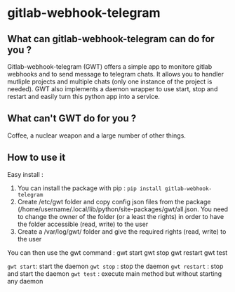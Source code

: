 # gitlab-webhook-telegram

## What can gitlab-webhook-telegram can do for you ?

Gitlab-webhook-telegram (GWT) offers a simple app to monitore gitlab webhooks and to send message to telegram chats. It allows you to handler mutliple projects and multiple chats (only one instance of the project is needed).
GWT also implements a daemon wrapper to use start, stop and restart and easily turn this python app into a service.

## What can't GWT do for you ?

Coffee, a nuclear weapon and a large number of other things.

## How to use it 
Easy install :

1. You can install the package with pip : `pip install gitlab-webhook-telegram`
2. Create /etc/gwt folder and copy config json files from the package (/home/username/.local/lib/python/site-packages/gwt/all.json. You need to change the owner of the folder (or a least the rights) in order to have the folder accessible (read, write) to the user
3. Create a /var/log/gwt/ folder and give the required rights (read, write) to the user

You can then use the gwt command : 
 gwt start
 gwt stop
 gwt restart
 gwt test

`gwt start`: start the daemon
`gwt stop` : stop the daemon
`gwt restart` : stop and start the daemon
`gwt test` : execute main method but without starting any daemon
